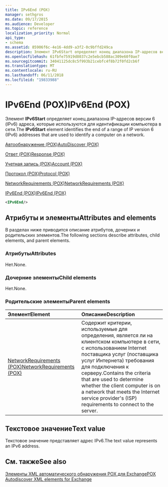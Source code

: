 ```yaml
---
title: IPv6End (POX)
manager: sethgros
ms.date: 09/17/2015
ms.audience: Developer
ms.topic: reference
localization_priority: Normal
api_type:
- schema
ms.assetid: 85906f6c-4e16-4dd9-a3f2-0c9bffd249ca
description: Элемент IPv6Start определяет конец диапазона IP-адресов версии 6 (IPv6) адреса, которые используются для идентификации компьютера в сети.
ms.openlocfilehash: 61fbfe75919d8037c2e5ebcb588ac309e60f0ae7
ms.sourcegitcommit: 34041125dc8c5f993b21cebfc4f8b72f0fd2cb6f
ms.translationtype: MT
ms.contentlocale: ru-RU
ms.lasthandoff: 06/11/2018
ms.locfileid: "19833988"
---
```

# <a name="ipv6end-pox"></a><span data-ttu-id="1b334-103">IPv6End (POX)</span><span class="sxs-lookup"><span data-stu-id="1b334-103">IPv6End (POX)</span></span>

<span data-ttu-id="1b334-104">Элемент **IPv6Start** определяет конец диапазона IP-адресов версии 6 (IPv6) адреса, которые используются для идентификации компьютера в сети.</span><span class="sxs-lookup"><span data-stu-id="1b334-104">The **IPv6Start** element identifies the end of a range of IP version 6 (IPv6) addresses that are used to identify a computer on a network.</span></span> 
  
[<span data-ttu-id="1b334-105">Автообнаружение (POX)</span><span class="sxs-lookup"><span data-stu-id="1b334-105">AutoDiscover (POX)</span></span>](autodiscover-pox.md)
  
[<span data-ttu-id="1b334-106">Ответ (POX)</span><span class="sxs-lookup"><span data-stu-id="1b334-106">Response (POX)</span></span>](response-pox.md)
  
[<span data-ttu-id="1b334-107">Учетная запись (POX)</span><span class="sxs-lookup"><span data-stu-id="1b334-107">Account (POX)</span></span>](account-pox.md)
  
[<span data-ttu-id="1b334-108">Протокол (POX)</span><span class="sxs-lookup"><span data-stu-id="1b334-108">Protocol (POX)</span></span>](protocol-pox.md)
  
[<span data-ttu-id="1b334-109">NetworkRequirements (POX)</span><span class="sxs-lookup"><span data-stu-id="1b334-109">NetworkRequirements (POX)</span></span>](networkrequirements-pox.md)
  
[<span data-ttu-id="1b334-110">IPv6End (POX)</span><span class="sxs-lookup"><span data-stu-id="1b334-110">IPv6End (POX)</span></span>](ipv6end-pox.md)
  
```xml
<IPv6End/>
```

## <a name="attributes-and-elements"></a><span data-ttu-id="1b334-111">Атрибуты и элементы</span><span class="sxs-lookup"><span data-stu-id="1b334-111">Attributes and elements</span></span>

<span data-ttu-id="1b334-112">В разделах ниже приводится описание атрибутов, дочерних и родительских элементов.</span><span class="sxs-lookup"><span data-stu-id="1b334-112">The following sections describe attributes, child elements, and parent elements.</span></span>
  
### <a name="attributes"></a><span data-ttu-id="1b334-113">Атрибуты</span><span class="sxs-lookup"><span data-stu-id="1b334-113">Attributes</span></span>

<span data-ttu-id="1b334-114">Нет.</span><span class="sxs-lookup"><span data-stu-id="1b334-114">None.</span></span>
  
### <a name="child-elements"></a><span data-ttu-id="1b334-115">Дочерние элементы</span><span class="sxs-lookup"><span data-stu-id="1b334-115">Child elements</span></span>

<span data-ttu-id="1b334-116">Нет.</span><span class="sxs-lookup"><span data-stu-id="1b334-116">None.</span></span>
  
### <a name="parent-elements"></a><span data-ttu-id="1b334-117">Родительские элементы</span><span class="sxs-lookup"><span data-stu-id="1b334-117">Parent elements</span></span>

|<span data-ttu-id="1b334-118">**Элемент**</span><span class="sxs-lookup"><span data-stu-id="1b334-118">**Element**</span></span>|<span data-ttu-id="1b334-119">**Описание**</span><span class="sxs-lookup"><span data-stu-id="1b334-119">**Description**</span></span>|
|:-----|:-----|
|[<span data-ttu-id="1b334-120">NetworkRequirements (POX)</span><span class="sxs-lookup"><span data-stu-id="1b334-120">NetworkRequirements (POX)</span></span>](networkrequirements-pox.md) <br/> |<span data-ttu-id="1b334-121">Содержит критерии, используемые для определения, является ли на клиентском компьютере в сети, с использованием Internet поставщика услуг (поставщика услуг Интернета) требования для подключения к серверу.</span><span class="sxs-lookup"><span data-stu-id="1b334-121">Contains the criteria that are used to determine whether the client computer is on a network that meets the Internet service provider's (ISP) requirements to connect to the server.</span></span>  <br/> |
   
## <a name="text-value"></a><span data-ttu-id="1b334-122">Текстовое значение</span><span class="sxs-lookup"><span data-stu-id="1b334-122">Text value</span></span>

<span data-ttu-id="1b334-123">Текстовое значение представляет адрес IPv6.</span><span class="sxs-lookup"><span data-stu-id="1b334-123">The text value represents an IPv6 address.</span></span>
  
## <a name="see-also"></a><span data-ttu-id="1b334-124">См. также</span><span class="sxs-lookup"><span data-stu-id="1b334-124">See also</span></span>



[<span data-ttu-id="1b334-125">Элементы XML автоматического обнаружения POX для Exchange</span><span class="sxs-lookup"><span data-stu-id="1b334-125">POX Autodiscover XML elements for Exchange</span></span>](pox-autodiscover-xml-elements-for-exchange.md)

